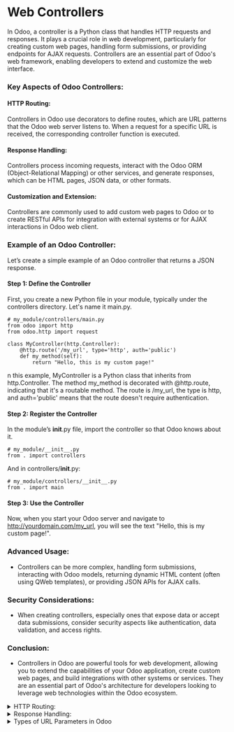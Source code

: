 # Web Controllers
In Odoo, a controller is a Python class that handles HTTP requests and responses. It plays a crucial role in web development, particularly for creating custom web pages, handling form submissions, or providing endpoints for AJAX requests. Controllers are an essential part of Odoo's web framework, enabling developers to extend and customize the web interface.

###  Key Aspects of Odoo Controllers:

####   HTTP Routing: 
  Controllers in Odoo use decorators to define routes, which are URL patterns that the Odoo web server listens to. When a request for a        specific URL is received, the corresponding controller function is executed.

#### Response Handling: 
  Controllers process incoming requests, interact with the Odoo ORM (Object-Relational Mapping) or other services, and generate responses,     which can be HTML pages, JSON data, or other formats.

#### Customization and Extension: 
  Controllers are commonly used to add custom web pages to Odoo or to create RESTful APIs for integration with external systems or for AJAX    interactions in Odoo web client.

### Example of an Odoo Controller:
  Let’s create a simple example of an Odoo controller that returns a JSON response.

#### Step 1: Define the Controller
  First, you create a new Python file in your module, typically under the controllers directory. Let's name it main.py.

```
# my_module/controllers/main.py
from odoo import http
from odoo.http import request

class MyController(http.Controller):
    @http.route('/my_url', type='http', auth='public')
    def my_method(self):
        return "Hello, this is my custom page!"

```
n this example, MyController is a Python class that inherits from http.Controller. The method my_method is decorated with @http.route, indicating that it's a routable method. The route is /my_url, the type is http, and auth='public' means that the route doesn't require authentication.

#### Step 2: Register the Controller
In the module’s __init__.py file, import the controller so that Odoo knows about it.
```
# my_module/__init__.py
from . import controllers
```
And in controllers/__init__.py:
```
# my_module/controllers/__init__.py
from . import main
```
#### Step 3: Use the Controller
Now, when you start your Odoo server and navigate to http://yourdomain.com/my_url, you will see the text "Hello, this is my custom page!".

###  Advanced Usage:
- Controllers can be more complex, handling form submissions, interacting with Odoo models, returning dynamic HTML content (often using QWeb templates), or providing JSON APIs for AJAX calls.

### Security Considerations:
- When creating controllers, especially ones that expose data or accept data submissions, consider security aspects like authentication, data validation, and access rights.

### Conclusion:
- Controllers in Odoo are powerful tools for web development, allowing you to extend the capabilities of your Odoo application, create custom web pages, and build integrations with other systems or services. They are an essential part of Odoo's architecture for developers looking to leverage web technologies within the Odoo ecosystem.

<details>
   <summary>  HTTP Routing: </summary>
  
> Routing in Odoo is a way to map URLs to Python methods in controllers. It's an essential part of creating web applications in Odoo because it determines how HTTP requests are handled and responded to. The @http.route decorator is used to define routes.

**Basic Example of Routing**
Here's a simple example:
```
from odoo import http

class MyController(http.Controller):
    @http.route('/my_url', auth='public')
    def my_method(self):
        return "Hello, Odoo!"
```
In this example, when a user navigates to /my_url on the Odoo server, the my_method function is called, and it returns a simple string.

### Parameters of the @http.route Decorator
- **_Route**/**URLs**: The first argument(s) are the route(s) or URL(s) the method will handle. You can pass a single string or a list of strings for multiple routes._

- **_auth**: Defines the authentication type. Common values are:_

  1. 'user': The user must be authenticated; redirects to the login page if not.
  2. 'public': The route is accessible to everyone, even if not logged in.
  3. 'none': No authentication is performed.
  4. type: Specifies the response type. It can be:

- '**http**': _For regular HTTP responses._
- '**json**': _For JSON responses (used in JSON-RPC)._
- **methods**: _A list of HTTP methods this route should handle (e.g., ['GET', 'POST']). If not set, all methods are allowed._
  
- **website**: _If set to True, the route is only accessible through the website and uses the website layout._  
   ```  @http.route('/post_example', auth='public', methods=['POST']) ```  
   ```  @http.route('/post_example', auth='public', methods=['GET']) ```
   > If you don't specify the methods parameter, the route will accept all HTTP methods. 
- **csrf**: _Enables or disables Cross-Site Request Forgery protection. It's enabled by default for type='http' and methods=['POST']._
- **cors (str)** – _The Access-Control-Allow-Origin cors directive value._
- **handle_params_access_error** _(Callable[[Exception], Response]) – Implement a custom behavior if an error occurred when retrieving the record from the URL parameters (access error or missing error)._

#### Extended Example
Let's look at a more comprehensive example demonstrating these parameters:
```
from odoo import http
from odoo.http import request

class AdvancedController(http.Controller):
    @http.route(['/route1', '/route2'], type='http', auth='user', methods=['GET'])
    def handle_multiple_routes(self):
        return "<h1>Response for multiple routes</h1>"

    @http.route('/json_route', type='json', auth='public')
    def handle_json(self, **kw):
        data = {'message': 'JSON response'}
        return data

    @http.route('/post_only', methods=['POST'], auth='none', csrf=False)
    def handle_post(self):
        return "POST request accepted"
```
**In this example:**
- handle_multiple_routes handles GET requests for two URLs and requires user authentication.
- handle_json returns JSON data and is accessible to everyone.
- handle_post only accepts POST requests, has no authentication, and CSRF protection is disabled.

### Usage of Routing
Routing is crucial for:

- Defining API endpoints for external integrations.
- Creating custom web pages or controllers in your Odoo application.
- Handling form submissions or any server interaction from the client side.
- By using routing effectively, you can extend Odoo's capabilities to meet various business needs, whether it's adding new pages to your website or creating a complete API for third-party integration.
</details>

<details>
 <summary>Response Handling: </summary>
> Response handling in Odoo involves sending back data or web content to the client after processing a request. This process is vital in web development as it determines how your application communicates with users or external systems.  

### Types of Responses in Odoo
**Odoo supports several types of responses, primarily:**

- HTTP Responses: Returning HTML content, redirects, or other HTTP-specific responses.  
- JSON Responses: For API endpoints, particularly useful in AJAX operations and JSON-RPC.  

**HTTP Responses**  
The most common type of response in web applications is an HTTP response. In Odoo, you can return plain text, HTML, or even perform redirections.  

Example: Returning HTML Content
``` from odoo import http

class MyController(http.Controller):
    @http.route('/hello', auth='public')
    def hello_world(self):
        return "<h1>Hello, World!</h1>"
``` 
Here, navigating to /hello will display "Hello, World!" in an H1 HTML tag.

Example: HTTP Redirect
```
from odoo.http import request

class MyController(http.Controller):
    @http.route('/redirect', auth='public')
    def redirect_example(self):
        return request.redirect('/hello')
```
This method redirects the user from /redirect to /hello.

**JSON Responses**
For API endpoints, especially those used by AJAX or external systems, JSON is a commonly used format.

**Example: JSON Response**
```
class MyAPIController(http.Controller):
    @http.route('/api/data', auth='public', type='json')
    def get_data(self):
        data = {'key': 'value', 'number': 123}
        return data
```
Here, a request to /api/data will receive a JSON response containing the specified data.

### Advanced Response Handling
> Odoo also allows for more complex response handling, such as returning response objects for greater control over headers, cookies, and status codes.

**Example: Response Object**
``` from werkzeug.wrappers import Response
from odoo import http

class MyController(http.Controller):
    @http.route('/custom_response', auth='public')
    def custom_response(self):
        response = Response("Custom Response", status=200, mimetype='text/plain')
        response.headers['Custom-Header'] = 'CustomValue'
        return response
In this example, a custom response is created with a specific status code, MIME type, and custom header.
```
### Usage in Odoo
- Web Pages: For rendering web pages or parts of a website.
- Data Exchange: For APIs, where you need to exchange data in a structured format like JSON.
- Handling Forms: When processing form submissions, you can return success messages, errors, or redirect the user.
- Ajax Requests: For dynamically updating parts of a webpage without reloading.
> Proper response handling is essential for creating interactive and user-friendly web applications in Odoo. It allows your Odoo modules to communicate effectively with users and other systems, enhancing the overall functionality of your application.

</details>

<details>
<summary> Types of URL Parameters in Odoo </summary>

  _In Odoo, URL parameter or argument handling is an essential part of creating dynamic routes in your web controllers. These parameters allow your application to respond differently based on the values passed through the URL. Odoo supports different types of URL parameters, each with its own use case._
  
- **Static Parameters**: Fixed parts of the URL.

      Example: /page/contact_us - Here, page and contact_us are static parameters.

- **Dynamic Route Parameters:** Variable parts of the URL that are captured and passed to the method.

- **Integer (<int:parameter>):** Matches and captures an integer value.

      Example: /user/<int:user_id> - Matches /user/123 and user_id will be 123.

- **String (<string:parameter>):** Matches and captures a string. It does not include slashes.

      Example: /category/<string:category_name> - Matches /category/electronics.

- **Path (<path:parameter>):** Similar to string, but it can include slashes.

      Example: /path/<path:subpath> - Matches /path/some/long/subpath.

- **Other Types:** Other types like float, uuid, etc., can also be used but are less common.

- **Query String Parameters:** These are not defined in the route but are appended to the URL after a ?.

    Example: /search?query=laptop - Here, query is a query string parameter.

### Handling Dynamic Route Parameters
Dynamic parameters are part of the route URL and are passed as arguments to your controller method.

```
from odoo import http

class MyController(http.Controller):
    @http.route('/user/<int:user_id>', auth='public')
    def user_profile(self, user_id):
        return f"Profile of user {user_id}"
``` 
In this example, user_id is a dynamic route parameter of type integer.

### Handling Query String Parameters

 Query string parameters are appended to the URL after a question mark ? and can include multiple parameters separated by &. These parameters are not defined in the route itself but are passed through the URL and can be accessed in the controller method.

#### Accessing Query String Parameters
In Odoo, you can access query string parameters using the **kw argument in your controller method. This argument captures all the named parameters sent in the request.

Query string parameters are not part of the route URL. They are accessible through the **kw argument in your controller method.
```
class MyController(http.Controller):
    @http.route('/search', auth='public')
    def search(self, **kw):
        query = kw.get('query', '')
        return f"Search results for {query}"
```
In this example, if the URL is /search?query=laptop, query will be "laptop".

Example
Let's say you have a search page where users can pass a query through the URL, like /search?query=odoo.

Here's how you'd handle this in an Odoo controller:
```
from odoo import http
from odoo.http import request

class MyController(http.Controller):
    @http.route('/search', auth='public', type='http')
    def search(self, **kw):
        search_query = kw.get('query', '')
        # Perform search using search_query
        return f"Results for: {search_query}"
```

In this example:

The method search captures the query string parameters using **kw.
kw.get('query', '') retrieves the value of query. If query is not provided in the URL, it defaults to an empty string.

### Handling Multiple Query Parameters
You can handle multiple query parameters in a similar way. For instance, if you have a URL like /filter?category=books&sort=price.

Your controller method would look like this:
```
@http.route('/filter', auth='public', type='http')
def filter(self, **kw):
    category = kw.get('category', 'all')
    sort_order = kw.get('sort', 'none')
    # Apply filtering based on category and sort_order
    return f"Filtering {category} sorted by {sort_order}"
```
#### Best Practices
**Validation**: Always validate the query parameters to ensure they contain safe and expected data.  
**Default Values:** Use .get() with a default value to handle cases where a parameter might not be provided.  
**Error Handling:** Include proper error handling for invalid or unexpected parameter values.  

> Query string parameters are extensively used for filtering, searching, pagination, and other dynamic data retrieval mechanisms in web applications. They are easy to implement and offer a straightforward way for users to interact with your application dynamically.



### Best Practices
**Validation**: Always validate the parameters, especially dynamic and query string parameters, to ensure they contain expected and safe data.  
**Use Appropriate Types:** Use the correct type for dynamic parameters to ensure they match the expected format.  
**Default Values:** For query string parameters, use .get() with a default value to handle cases where the parameter might not be provided.  
Proper handling of URL parameters allows for the creation of responsive and dynamic web applications in Odoo, enhancing user experience by providing tailored content based on user input and navigation

</details>
